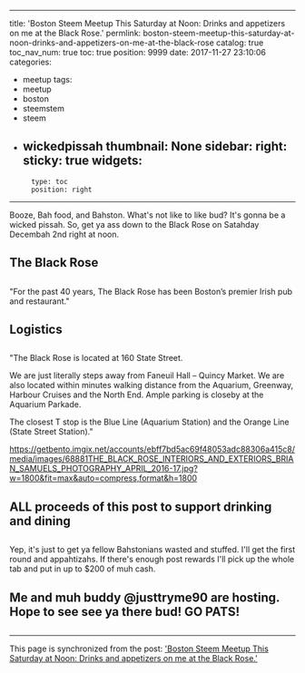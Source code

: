 
---
title: 'Boston Steem Meetup This Saturday at Noon:  Drinks and appetizers on me at the Black Rose.'
permlink: boston-steem-meetup-this-saturday-at-noon-drinks-and-appetizers-on-me-at-the-black-rose
catalog: true
toc_nav_num: true
toc: true
position: 9999
date: 2017-11-27 23:10:06
categories:
- meetup
tags:
- meetup
- boston
- steemstem
- steem
- wickedpissah
thumbnail: None
sidebar:
    right:
        sticky: true
widgets:
    -
        type: toc
        position: right
---


Booze, Bah food, and Bahston.  What's not like to like bud?  It's gonna be a wicked pissah.  So, get ya ass down to the Black Rose on Satahday Decembah 2nd right at noon.

## The Black Rose <h2>

"For the past 40 years, The Black Rose has been Boston’s premier Irish pub and restaurant."

## Logistics <h2>

"The Black Rose is located at 160 State Street.  

We are just literally steps away from Faneuil Hall – Quincy Market. We are  also located within minutes walking distance from the Aquarium, Greenway, Harbour Cruises and the North End. Ample parking is closeby at the Aquarium Parkade.

The closest T stop is the Blue Line (Aquarium Station) and the Orange Line (State Street Station)."

https://getbento.imgix.net/accounts/ebff7bd5ac69f48053adc88306a415c8/media/images/68881THE_BLACK_ROSE_INTERIORS_AND_EXTERIORS_BRIAN_SAMUELS_PHOTOGRAPHY_APRIL_2016-17.jpg?w=1800&fit=max&auto=compress,format&h=1800

## ALL proceeds of this post to support drinking and dining <h2>

Yep, it's just to get ya fellow Bahstonians wasted and stuffed.  I'll get the first round and appahtizahs.  If there's enough post rewards I'll pick up the whole tab and put in up to $200 of muh cash.

## Me and muh buddy @justtryme90 are hosting.  Hope to see see ya there bud!  GO PATS! <h2>

- - -

This page is synchronized from the post: ['Boston Steem Meetup This Saturday at Noon:  Drinks and appetizers on me at the Black Rose.'](https://steemit.com/@aggroed/boston-steem-meetup-this-saturday-at-noon-drinks-and-appetizers-on-me-at-the-black-rose)
